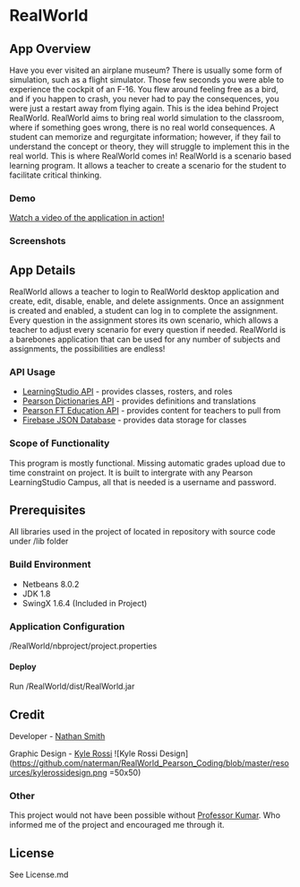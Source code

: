<!--
This README intends to be a starter template for the Pearson Student Coding Contest. Feel free to add or omit content as needed for your app. The formatting is done using Markdown. These comment sections are simply guides that you can delete.
-->

# RealWorld


<!--
The "App Overview" section intends to be a high level description of your app. Think of what you might want to know if considering a purchase in an app store. 
-->

## App Overview

Have you ever visited an airplane museum? There is usually some form of simulation, such as a flight simulator. Those few seconds you were able to experience the cockpit of an F-16. You flew around feeling free as a bird, and if you happen to crash, you never had to pay the consequences, you were just a restart away from flying again. This is the idea behind Project RealWorld. RealWorld aims to bring real world simulation to the classroom, where if something goes wrong, there is no real world consequences.
A student can memorize and regurgitate information; however, if they fail to understand the concept or theory, they will struggle to implement this in the real world. This is where RealWorld comes in! RealWorld is a scenario based learning program. It allows a teacher to create a scenario for the student to facilitate critical thinking.

### Demo

[Watch a video of the application in action!](#)

### Screenshots

<!--
The "App Details" section intends to explain how your app works. Describe the major components, what APIs were used, and what is missing to make this production ready.
-->

## App Details

RealWorld allows a teacher to login to RealWorld desktop application and create, edit, disable, enable, and delete assignments. Once an assignment is created and enabled, a student can log in to complete the assignment. Every question in the assignment stores its own scenario, which allows a teacher to adjust every scenario for every question if needed. RealWorld is a barebones application that can be used for any number of subjects and assignments, the possibilities are endless!

### API Usage

 * [LearningStudio API](http://developer.pearson.com/learningstudio/course-apis/course-info/enrollment/reference) - provides classes, rosters, and roles
 * [Pearson Dictionaries API](http://developer.pearson.com/apis/dictionaries) - provides definitions and translations
 * [Pearson FT Education API](http://developer.pearson.com/apis/ft-education-api) - provides content for teachers to pull from
 * [Firebase JSON Database](https://www.firebase.com/) - provides data storage for classes

### Scope of Functionality 

This program is mostly functional. Missing automatic grades upload due to time constraint on project. It is built to intergrate with any Pearson LearningStudio Campus, all that is needed is a username and password.

<!--
The "Prerequisites" section intends to assist someone get started with your source code. They might not be familar with your frameworks or project structure. Help them out by explaining what you already know. 
-->

## Prerequisites

All libraries used in the project of located in repository with source code under /lib folder

### Build Environment 

 * Netbeans 8.0.2
 * JDK 1.8
 * SwingX 1.6.4 (Included in Project)

<!--
The "Installation" section intends to assist someone deploy your project themselves. What do they need to configure, package, and distribute?
-->

### Application Configuration

/RealWorld/nbproject/project.properties

#### Deploy 

Run /RealWorld/dist/RealWorld.jar

<!--
The "Credit" section intends to highlight your team. Tell who contributed to what parts of the project. Give thanks to mentors that were helpful.
-->

## Credit

Developer - [Nathan Smith](https://github.com/naterman)

Graphic Design - [Kyle Rossi](https://www.facebook.com/Kyle-Rossi-Designs-139509922916790)
![Kyle Rossi Design](https://github.com/naterman/RealWorld_Pearson_Coding/blob/master/resources/kylerossidesign.png =50x50)


### Other

This project would not have been possible without [Professor Kumar](http://trojan.troy.edu/artsandsciences/computerscience/faculty.html). Who informed me of the project and encouraged me through it.

<!--
The "License" section intends to be a license declaration. Checkout choosealicence.com to become familar with different licences. The full license should be included in the LICENSE file, but you can also declare and link to it here.
-->

## License

See License.md
